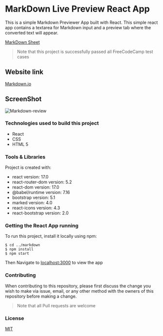 # MarkDown Live Preview React App

This is a simple Markdown Previewer App built with React. This simple react app contains a textarea for Markdown input and a preview tab where the converted text will appear.

[MarkDown Sheet](https://www.markdownguide.org/cheat-sheet/)

> Note that this project is successfully passed all FreeCodeCamp test cases  

## Website link 

[Markdown.io]()

## ScreenShot

![Markdown-review](https://user-images.githubusercontent.com/93358372/147415153-5ab404b7-da92-4213-82bc-136b046e3b78.jpg)

### Technologies used to build this project

<ul>
  <li>React</li>
  <li>CSS</li>
  <li>HTML 5</li>
 </ul>
  
### Tools & Libraries  

Project is created with:

* react version: 17.0
* react-router-dom version: 5.2
* react-dom version: 17.0
* @babel/runtime version: 7.16
* bootstrap version: 5.1
* marked version: 4.0
* react-icons version: 4.3
* react-bootstrap version: 2.0

### Getting the React App running

To run this project, install it locally using npm:

```
$ cd ../markdown
$ npm install
$ npm start
```
Then Navigate to [localhost:3000](http://localhost:3000) to view the app
  

### Contributing

When contributing to this repository, please first discuss the change you wish to make via issue, email, or any other method with the owners of this repository before making a change.

>Note that all Pull requests are welcome
 
### License
[MIT](https://choosealicense.com/licenses/mit/)


